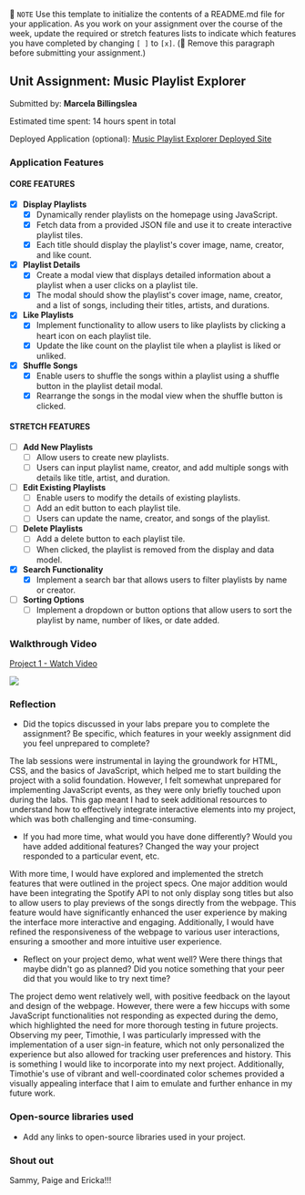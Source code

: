 📝 `NOTE` Use this template to initialize the contents of a README.md file for your application. As you work on your assignment over the course of the week, update the required or stretch features lists to indicate which features you have completed by changing `[ ]` to `[x]`. (🚫 Remove this paragraph before submitting your assignment.)

## Unit Assignment: Music Playlist Explorer

Submitted by: **Marcela Billingslea**

Estimated time spent: 14 hours spent in total

Deployed Application (optional): [Music Playlist Explorer Deployed Site](ADD_LINK_HERE)

### Application Features

#### CORE FEATURES

- [x] **Display Playlists**
  - [x] Dynamically render playlists on the homepage using JavaScript.
  - [x] Fetch data from a provided JSON file and use it to create interactive playlist tiles.
  - [x] Each title should display the playlist's cover image, name, creator, and like count.

- [x] **Playlist Details**
  - [x] Create a modal view that displays detailed information about a playlist when a user clicks on a playlist tile.
  - [x] The modal should show the playlist's cover image, name, creator, and a list of songs, including their titles, artists, and durations.

- [x] **Like Playlists**
  - [x] Implement functionality to allow users to like playlists by clicking a heart icon on each playlist tile.
  - [x] Update the like count on the playlist tile when a playlist is liked or unliked.

- [x] **Shuffle Songs**
  - [x] Enable users to shuffle the songs within a playlist using a shuffle button in the playlist detail modal.
  - [x] Rearrange the songs in the modal view when the shuffle button is clicked.

#### STRETCH FEATURES

- [ ] **Add New Playlists**
  - [ ] Allow users to create new playlists.
  - [ ] Users can input playlist name, creator, and add multiple songs with details like title, artist, and duration.

- [ ] **Edit Existing Playlists**
  - [ ] Enable users to modify the details of existing playlists.
  - [ ] Add an edit button to each playlist tile.
  - [ ] Users can update the name, creator, and songs of the playlist.

- [ ] **Delete Playlists**
  - [ ] Add a delete button to each playlist tile.
  - [ ] When clicked, the playlist is removed from the display and data model.

- [x] **Search Functionality**
  - [x] Implement a search bar that allows users to filter playlists by name or creator.

- [ ] **Sorting Options**
  - [ ] Implement a dropdown or button options that allow users to sort the playlist by name, number of likes, or date added.

### Walkthrough Video

<div>
    <a href="https://www.loom.com/share/57bb4157134f4a17bfd2db43e63e0c95">
      <p>Project 1 - Watch Video</p>
    </a>
    <a href="https://www.loom.com/share/57bb4157134f4a17bfd2db43e63e0c95">
      <img style="max-width:300px;" src="https://cdn.loom.com/sessions/thumbnails/57bb4157134f4a17bfd2db43e63e0c95-with-play.gif">
    </a>
  </div>

### Reflection

* Did the topics discussed in your labs prepare you to complete the assignment? Be specific, which features in your weekly assignment did you feel unprepared to complete?

The lab sessions were instrumental in laying the groundwork for HTML, CSS, and the basics of JavaScript, which helped me to start building the project with a solid foundation. However, I felt somewhat unprepared for implementing JavaScript events, as they were only briefly touched upon during the labs. This gap meant I had to seek additional resources to understand how to effectively integrate interactive elements into my project, which was both challenging and time-consuming.

* If you had more time, what would you have done differently? Would you have added additional features? Changed the way your project responded to a particular event, etc.

With more time, I would have explored and implemented the stretch features that were outlined in the project specs. One major addition would have been integrating the Spotify API to not only display song titles but also to allow users to play previews of the songs directly from the webpage. This feature would have significantly enhanced the user experience by making the interface more interactive and engaging. Additionally, I would have refined the responsiveness of the webpage to various user interactions, ensuring a smoother and more intuitive user experience.

* Reflect on your project demo, what went well? Were there things that maybe didn't go as planned? Did you notice something that your peer did that you would like to try next time?

The project demo went relatively well, with positive feedback on the layout and design of the webpage. However, there were a few hiccups with some JavaScript functionalities not responding as expected during the demo, which highlighted the need for more thorough testing in future projects. Observing my peer, Timothie, I was particularly impressed with the implementation of a user sign-in feature, which not only personalized the experience but also allowed for tracking user preferences and history. This is something I would like to incorporate into my next project. Additionally, Timothie's use of vibrant and well-coordinated color schemes provided a visually appealing interface that I aim to emulate and further enhance in my future work.

### Open-source libraries used

- Add any links to open-source libraries used in your project.

### Shout out
Sammy, Paige and Ericka!!!
